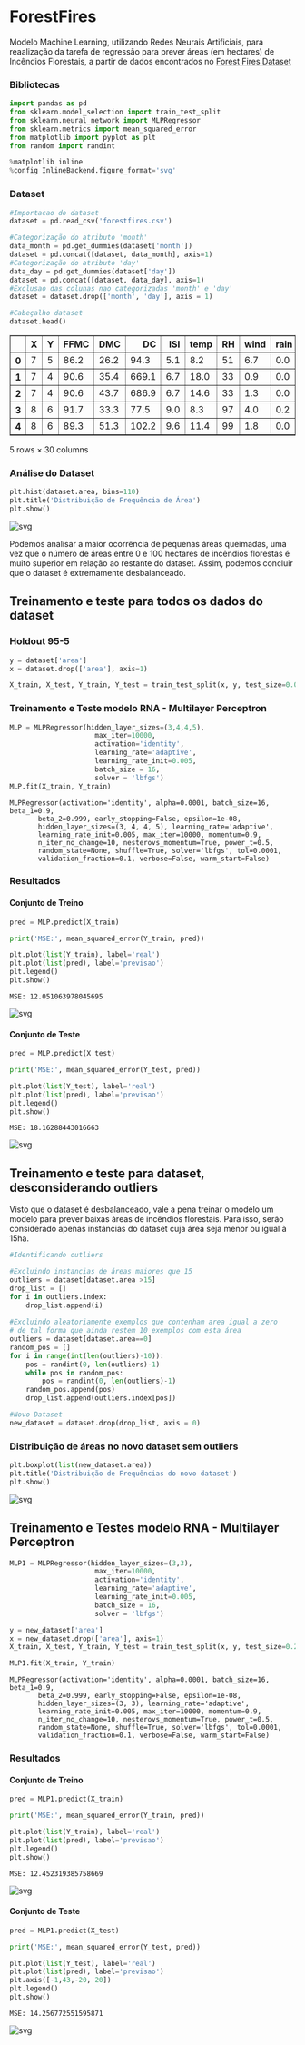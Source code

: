 
# ForestFires

Modelo Machine Learning, utilizando Redes Neurais Artificiais, para reaalização da tarefa de regressão para prever áreas (em hectares) de Incêndios Florestais, a partir de dados encontrados no [Forest Fires Dataset](https://archive.ics.uci.edu/ml/datasets/Forest+Fires)

### Bibliotecas


```python
import pandas as pd
from sklearn.model_selection import train_test_split
from sklearn.neural_network import MLPRegressor
from sklearn.metrics import mean_squared_error
from matplotlib import pyplot as plt
from random import randint

%matplotlib inline
%config InlineBackend.figure_format='svg'
```

### Dataset


```python
#Importacao do dataset
dataset = pd.read_csv('forestfires.csv')

#Categorização do atributo 'month'
data_month = pd.get_dummies(dataset['month'])
dataset = pd.concat([dataset, data_month], axis=1)
#Categorização do atributo 'day'
data_day = pd.get_dummies(dataset['day'])
dataset = pd.concat([dataset, data_day], axis=1)
#Exclusao das colunas nao categorizadas 'month' e 'day'
dataset = dataset.drop(['month', 'day'], axis = 1)

#Cabeçalho dataset
dataset.head()
```




<div>
<style scoped>
    .dataframe tbody tr th:only-of-type {
        vertical-align: middle;
    }

    .dataframe tbody tr th {
        vertical-align: top;
    }

    .dataframe thead th {
        text-align: right;
    }
</style>
<table border="1" class="dataframe">
  <thead>
    <tr style="text-align: right;">
      <th></th>
      <th>X</th>
      <th>Y</th>
      <th>FFMC</th>
      <th>DMC</th>
      <th>DC</th>
      <th>ISI</th>
      <th>temp</th>
      <th>RH</th>
      <th>wind</th>
      <th>rain</th>
      <th>...</th>
      <th>nov</th>
      <th>oct</th>
      <th>sep</th>
      <th>fri</th>
      <th>mon</th>
      <th>sat</th>
      <th>sun</th>
      <th>thu</th>
      <th>tue</th>
      <th>wed</th>
    </tr>
  </thead>
  <tbody>
    <tr>
      <th>0</th>
      <td>7</td>
      <td>5</td>
      <td>86.2</td>
      <td>26.2</td>
      <td>94.3</td>
      <td>5.1</td>
      <td>8.2</td>
      <td>51</td>
      <td>6.7</td>
      <td>0.0</td>
      <td>...</td>
      <td>0</td>
      <td>0</td>
      <td>0</td>
      <td>1</td>
      <td>0</td>
      <td>0</td>
      <td>0</td>
      <td>0</td>
      <td>0</td>
      <td>0</td>
    </tr>
    <tr>
      <th>1</th>
      <td>7</td>
      <td>4</td>
      <td>90.6</td>
      <td>35.4</td>
      <td>669.1</td>
      <td>6.7</td>
      <td>18.0</td>
      <td>33</td>
      <td>0.9</td>
      <td>0.0</td>
      <td>...</td>
      <td>0</td>
      <td>1</td>
      <td>0</td>
      <td>0</td>
      <td>0</td>
      <td>0</td>
      <td>0</td>
      <td>0</td>
      <td>1</td>
      <td>0</td>
    </tr>
    <tr>
      <th>2</th>
      <td>7</td>
      <td>4</td>
      <td>90.6</td>
      <td>43.7</td>
      <td>686.9</td>
      <td>6.7</td>
      <td>14.6</td>
      <td>33</td>
      <td>1.3</td>
      <td>0.0</td>
      <td>...</td>
      <td>0</td>
      <td>1</td>
      <td>0</td>
      <td>0</td>
      <td>0</td>
      <td>1</td>
      <td>0</td>
      <td>0</td>
      <td>0</td>
      <td>0</td>
    </tr>
    <tr>
      <th>3</th>
      <td>8</td>
      <td>6</td>
      <td>91.7</td>
      <td>33.3</td>
      <td>77.5</td>
      <td>9.0</td>
      <td>8.3</td>
      <td>97</td>
      <td>4.0</td>
      <td>0.2</td>
      <td>...</td>
      <td>0</td>
      <td>0</td>
      <td>0</td>
      <td>1</td>
      <td>0</td>
      <td>0</td>
      <td>0</td>
      <td>0</td>
      <td>0</td>
      <td>0</td>
    </tr>
    <tr>
      <th>4</th>
      <td>8</td>
      <td>6</td>
      <td>89.3</td>
      <td>51.3</td>
      <td>102.2</td>
      <td>9.6</td>
      <td>11.4</td>
      <td>99</td>
      <td>1.8</td>
      <td>0.0</td>
      <td>...</td>
      <td>0</td>
      <td>0</td>
      <td>0</td>
      <td>0</td>
      <td>0</td>
      <td>0</td>
      <td>1</td>
      <td>0</td>
      <td>0</td>
      <td>0</td>
    </tr>
  </tbody>
</table>
<p>5 rows × 30 columns</p>
</div>



### Análise do Dataset


```python
plt.hist(dataset.area, bins=110)
plt.title('Distribuição de Frequência de Área')
plt.show()
```


![svg](ForestFires_files/ForestFires_6_0.svg)


Podemos analisar a maior ocorrência de pequenas áreas queimadas, uma vez que o número de áreas entre 0 e 100 hectares de incêndios florestas é muito superior em relação ao restante do dataset. Assim, podemos concluir que o dataset é extremamente desbalanceado.

## Treinamento e teste para todos os dados do dataset
### Holdout 95-5


```python
y = dataset['area']
x = dataset.drop(['area'], axis=1)

X_train, X_test, Y_train, Y_test = train_test_split(x, y, test_size=0.05)
```

### Treinamento e Teste modelo RNA - Multilayer Perceptron


```python
MLP = MLPRegressor(hidden_layer_sizes=(3,4,4,5),
                     max_iter=10000, 
                     activation='identity', 
                     learning_rate='adaptive',
                     learning_rate_init=0.005,
                     batch_size = 16,
                     solver = 'lbfgs')
MLP.fit(X_train, Y_train)
```




    MLPRegressor(activation='identity', alpha=0.0001, batch_size=16, beta_1=0.9,
           beta_2=0.999, early_stopping=False, epsilon=1e-08,
           hidden_layer_sizes=(3, 4, 4, 5), learning_rate='adaptive',
           learning_rate_init=0.005, max_iter=10000, momentum=0.9,
           n_iter_no_change=10, nesterovs_momentum=True, power_t=0.5,
           random_state=None, shuffle=True, solver='lbfgs', tol=0.0001,
           validation_fraction=0.1, verbose=False, warm_start=False)



### Resultados

#### Conjunto de Treino


```python
pred = MLP.predict(X_train)

print('MSE:', mean_squared_error(Y_train, pred))

plt.plot(list(Y_train), label='real')
plt.plot(list(pred), label='previsao')
plt.legend()
plt.show()
```

    MSE: 12.051063978045695



![svg](ForestFires_files/ForestFires_14_1.svg)


#### Conjunto de Teste


```python
pred = MLP.predict(X_test)

print('MSE:', mean_squared_error(Y_test, pred))

plt.plot(list(Y_test), label='real')
plt.plot(list(pred), label='previsao')
plt.legend()
plt.show()
```

    MSE: 18.16288443016663



![svg](ForestFires_files/ForestFires_16_1.svg)


## Treinamento e teste para dataset, desconsiderando outliers

Visto que o dataset é desbalanceado, vale a pena treinar o modelo um modelo para prever baixas áreas de incêndios florestais.
Para isso, serão considerado apenas instâncias do dataset cuja área seja menor ou igual à 15ha.


```python
#Identificando outliers

#Excluindo instancias de áreas maiores que 15
outliers = dataset[dataset.area >15]
drop_list = []
for i in outliers.index:
    drop_list.append(i)
    
#Excluindo aleatoriamente exemplos que contenham area igual a zero 
# de tal forma que ainda restem 10 exemplos com esta área
outliers = dataset[dataset.area==0]
random_pos = []
for i in range(int(len(outliers)-10)):
    pos = randint(0, len(outliers)-1)
    while pos in random_pos:
        pos = randint(0, len(outliers)-1)
    random_pos.append(pos)
    drop_list.append(outliers.index[pos])

#Novo Dataset
new_dataset = dataset.drop(drop_list, axis = 0)
```

### Distribuição de áreas no novo dataset sem outliers


```python
plt.boxplot(list(new_dataset.area))
plt.title('Distribuição de Frequências do novo dataset')
plt.show()
```


![svg](ForestFires_files/ForestFires_21_0.svg)


## Treinamento e Testes modelo RNA - Multilayer Perceptron


```python
MLP1 = MLPRegressor(hidden_layer_sizes=(3,3),
                     max_iter=10000, 
                     activation='identity', 
                     learning_rate='adaptive',
                     learning_rate_init=0.005,
                     batch_size = 16,
                     solver = 'lbfgs')

y = new_dataset['area']
x = new_dataset.drop(['area'], axis=1)
X_train, X_test, Y_train, Y_test = train_test_split(x, y, test_size=0.20)

MLP1.fit(X_train, Y_train)
```




    MLPRegressor(activation='identity', alpha=0.0001, batch_size=16, beta_1=0.9,
           beta_2=0.999, early_stopping=False, epsilon=1e-08,
           hidden_layer_sizes=(3, 3), learning_rate='adaptive',
           learning_rate_init=0.005, max_iter=10000, momentum=0.9,
           n_iter_no_change=10, nesterovs_momentum=True, power_t=0.5,
           random_state=None, shuffle=True, solver='lbfgs', tol=0.0001,
           validation_fraction=0.1, verbose=False, warm_start=False)



### Resultados

#### Conjunto de Treino


```python
pred = MLP1.predict(X_train)

print('MSE:', mean_squared_error(Y_train, pred))

plt.plot(list(Y_train), label='real')
plt.plot(list(pred), label='previsao')
plt.legend()
plt.show()
```

    MSE: 12.452319385758669



![svg](ForestFires_files/ForestFires_26_1.svg)


#### Conjunto de Teste


```python
pred = MLP1.predict(X_test)

print('MSE:', mean_squared_error(Y_test, pred))

plt.plot(list(Y_test), label='real')
plt.plot(list(pred), label='previsao')
plt.axis([-1,43,-20, 20])
plt.legend()
plt.show()
```

    MSE: 14.256772551595871



![svg](ForestFires_files/ForestFires_28_1.svg)


